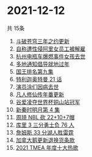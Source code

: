 # 2021-12-12
  共 15条

  <!-- BEGIN -->
  <!-- 最后更新时间:Sun Dec 12 2021 09:11:00 GMT+0000 (Coordinated Universal Time) -->
  1. [斗破苍穹三年之约更新](https://www.zhihu.com/search?q=斗破苍穹三年之约)
1. [自称遭性侵阿里女员工被解雇](https://www.zhihu.com/search?q=阿里女员工)
1. [杭州电瓶车爆燃事件女孩去世](https://www.zhihu.com/search?q=杭州电瓶车爆燃)
1. [多地通知倡导就地过年](https://www.zhihu.com/search?q=就地过年)
1. [国王排名第九集](https://www.zhihu.com/search?q=国王排名)
1. [特利迦奥特曼 21 话](https://www.zhihu.com/search?q=特利迦奥特曼)
1. [演员涂们因病去世](https://www.zhihu.com/search?q=涂们)
1. [凡人修仙传年番更新](https://www.zhihu.com/search?q=凡人修仙传)
1. [谷爱凌夺世界杯铜山站冠军](https://www.zhihu.com/search?q=谷爱凌)
1. [新秦时明月第 4 集](https://www.zhihu.com/search?q=新秦时明月)
1. [周琦 NBL 砍 22+10+7帽](https://www.zhihu.com/search?q=周琦)
1. [库里 3 三分勇士负 76 人](https://www.zhihu.com/search?q=勇士)
1. [詹姆斯 33 分湖人胜雷霆](https://www.zhihu.com/search?q=湖人)
1. [加拿大鹅更新退换货条款](https://www.zhihu.com/search?q=加拿大鹅)
1. [2021 TMEA 年度十大热歌](https://www.zhihu.com/search?q=年度十大热歌)
  <!-- END -->
  
